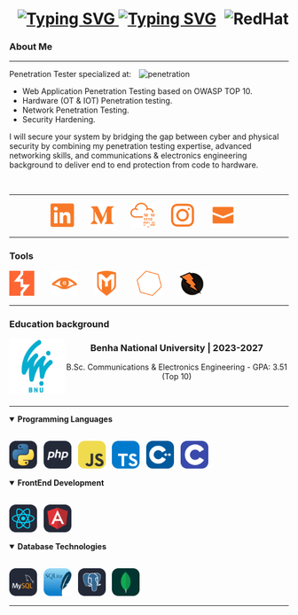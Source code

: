 <h1 align="center" >
  <a href="https://git.io/typing-svg">
    <img src="https://readme-typing-svg.demolab.com?font=Fira+Code&weight=500&size=30&duration=1&pause=&color=F77927&center=true&repeat=false&width=500&lines=Kirolos+Tamer" alt="Typing SVG" />
    <img src="https://github.com/tandpfun/skill-icons/blob/main/icons/RedHat-Dark.svg" align="right" height="40" alt="RedHat" />
    <img src="https://readme-typing-svg.demolab.com?font=Fira+Code&weight=500&size=30&duration=5500&pause=500&color=F77927&center=true&width=500&lines=Penetration+Tester;Hack+%26+secure+before+hacked." alt="Typing SVG"/>
  </a>
</h1>

### About Me

---
<img align="right" alt="penetration" width="270" src="https://media3.giphy.com/media/v1.Y2lkPTc5MGI3NjExaTlkcmdhbzhzbXhrNXR4N3l0bTloc3AzOHA1OTEzYzBkOTZpbjh3biZlcD12MV9pbnRlcm5hbF9naWZfYnlfaWQmY3Q9Zw/l0IyeheChYxx2byDu/giphy.gif">

Penetration Tester specialized at:
- Web Application Penetration Testing based on OWASP TOP 10.
- Hardware (OT & IOT) Penetration testing.  
- Network Penetration Testing.
- Security Hardening.  

I will secure your system by bridging the gap between cyber and physical security by combining my penetration testing expertise, advanced networking skills, and communications & electronics engineering background to deliver end to end protection from code to hardware.

<br>

---
<p align="center">
  <a href="https://www.linkedin.com/in/kirolostamer"><img width="45px" alt="Linkedin" title="Linkedin" src="https://github.com/Kirolos-Tamer/Kirolos-Tamer/blob/main/linkedin-svgrepo-com%20(3).svg"/></a>
  &#8287;&#8287;&#8287;&#8287;&#8287;
  <a href="https://medium.com/@engkirolostamer"><img width="45px" alt="Medium" title="Medium" src="https://github.com/Kirolos-Tamer/Kirolos-Tamer/blob/main/medium-svgrepo-com.svg"/></a>
  &#8287;&#8287;&#8287;&#8287;&#8287;
  <a href="https://tryhackme.com/p/KirolosTamer"><img width="45px" alt="TryHackMe" title="TryHackMe" src="https://github.com/Kirolos-Tamer/Kirolos-Tamer/blob/main/Untitled%20design%20(1).svg"/></a>
  &#8287;&#8287;&#8287;&#8287;&#8287;
  <a href="https://www.instagram.com/_.kir0l0s._/"><img width="45px" alt="Insagram" title="Instagram" src="https://github.com/Kirolos-Tamer/Kirolos-Tamer/blob/main/instagram-svgrepo-com.svg"/></a>
  &#8287;&#8287;&#8287;&#8287;&#8287;
  <a href="https:mailto:engkirolostamer@gmail.com"><img width="45px" alt="Email" title="Email" src="https://github.com/Kirolos-Tamer/Kirolos-Tamer/blob/main/email-svgrepo-com.svg"/></a>
  &#8287;&#8287;&#8287;&#8287;&#8287;
</p>



---
### Tools

<p align="left">
  <img width="45px" alt="Brupsuite" title="Burpsuite" src="https://github.com/Kirolos-Tamer/Kirolos-Tamer/blob/main/Untitled%20design%20(4).svg"/>
  &#8287;&#8287;&#8287;&#8287;&#8287;&#8287;
  <img width="45px" alt="Medium" title="Nmap" src="https://github.com/Kirolos-Tamer/Kirolos-Tamer/blob/main/Nmap%20(1).svg"/>
  &#8287;&#8287;&#8287;&#8287;&#8287;&#8287;
  <img width="45px" alt="TryHackMe" title="Metasploit" src="https://github.com/Kirolos-Tamer/Kirolos-Tamer/blob/main/Metasploit%20(1).svg"/>
  &#8287;&#8287;&#8287;&#8287;&#8287;&#8287;
  <img width="45px" alt="Insagram" title="Nessus" src="https://github.com/Kirolos-Tamer/Kirolos-Tamer/blob/main/Nessus%20(1).svg"/>
  &#8287;&#8287;&#8287;&#8287;&#8287;&#8287;
  <img width="45px" alt="Email" title="OWASPZap" src="https://github.com/Kirolos-Tamer/Kirolos-Tamer/blob/main/Untitled%20design%20(6).svg"/>
  &#8287;&#8287;&#8287;&#8287;&#8287;&#8287;
</p>

---
### Education background
<img align="left" width="100px" alt="BNU" title="BNU" src="https://github.com/Kirolos-Tamer/Kirolos-Tamer/blob/main/BNUlogo.svg"/>
<h3 align="center"> Benha National University | 2023-2027 </h3>
<p align="center">B.Sc. Communications & Electronics Engineering - GPA: 3.51 (Top 10)</p>
<br>

---
<details open>
<summary><b>Programming Languages</b></summary>
<br>  
<p align="left">
  <img src="https://github.com/tandpfun/skill-icons/blob/main/icons/Python-Dark.svg" height="50" alt="Python" />
  &#8287;
  <img src="https://github.com/tandpfun/skill-icons/blob/main/icons/PHP-Dark.svg" height="50" alt="Php" />
  &#8287;
  <img src="https://github.com/tandpfun/skill-icons/blob/main/icons/JavaScript.svg" height="50" alt="JavaScript" />
  &#8287;
  <img src="https://github.com/tandpfun/skill-icons/raw/main/icons/TypeScript.svg" height="50" alt="TypeScript" />
  &#8287;
  <img src="https://github.com/tandpfun/skill-icons/raw/main/icons/CPP.svg" height="50" alt="C++" />
  &#8287;
  <img src="https://github.com/tandpfun/skill-icons/raw/main/icons/C.svg" height="50" alt="C" />
  &#8287;
  <img src="" height="50" alt="" />
  &#8287;&#8287;
</details>

<details open>
<summary><b>FrontEnd Development</b></summary>
<br>  
<p align="left">
  <img src="https://github.com/tandpfun/skill-icons/raw/main/icons/React-Dark.svg" height="50" alt="React" />
  &#8287;
  <img src="https://github.com/tandpfun/skill-icons/raw/main/icons/Angular-Dark.svg" height="50" alt="Angular" />
  &#8287;
</details>

<details open>
<summary><b>Database Technologies</b></summary>
<br>  
<p align="left">
  <img src="https://github.com/tandpfun/skill-icons/raw/main/icons/MySQL-Dark.svg" height="50" alt="MySQL" />
  &#8287;
  <img src="https://github.com/tandpfun/skill-icons/raw/main/icons/SQLite.svg" height="50" alt="SQLite" />
  &#8287;
  <img src="https://github.com/tandpfun/skill-icons/raw/main/icons/PostgreSQL-Dark.svg" height="50" alt="Postgresql" />
  &#8287;
  <img src="https://github.com/tandpfun/skill-icons/raw/main/icons/MongoDB.svg" height="50" alt="MongoDB" />
  &#8287;
</details>

---

  



<!--
**Kirolos-Tamer/Kirolos-Tamer** is a ✨ _special_ ✨ repository because its `README.md` (this file) appears on your GitHub profile.

Here are some ideas to get you started:

- 🔭 I’m currently working on ...
- 🌱 I’m currently learning ...
- 👯 I’m looking to collaborate on ...
- 🤔 I’m looking for help with ...
- 💬 Ask me about ...
- 📫 How to reach me: ...
- 😄 Pronouns: ...
- ⚡ Fun fact: ...
-->
